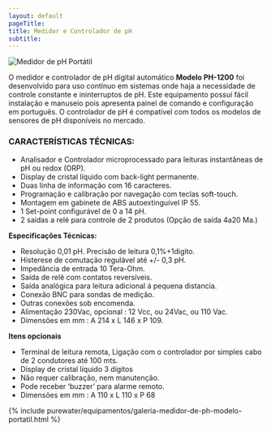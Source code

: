 ```yaml
---
layout: default
pageTitle: 
title: Medidor e Controlador de pH 
subtitle: 
---
```


<img class="img-responsive pull-right" style="max-width: 100%;" src="../../website/images/box_medidor-ph-portatil.png" alt="Medidor de pH Portátil">


O medidor e controlador de pH digital automático <strong>Modelo PH-1200</strong> foi desenvolvido para uso contínuo em sistemas onde haja a necessidade de controle constante e ininterruptos de pH.
Este equipamento possuí fácil instalação e manuseio pois apresenta painel de comando e configuração em português.
O controlador de pH é compatível com todos os modelos de sensores de pH disponíveis no mercado.

### CARACTERÍSTICAS TÉCNICAS:

- Analisador e Controlador microprocessado para leituras instantâneas de pH ou redox (ORP).
- Display de cristal líquido com back-light permanente.
- Duas linha de informação com 16 caracteres.
- Programação e calibração por navegação com teclas soft-touch.
- Montagem em gabinete de ABS autoextinguível IP 55.
- 1 Set-point configurável de 0 a 14 pH.
- 2 saídas a relé para controle de 2 produtos (Opção de saída 4a20 Ma.)
 
<strong>Especificações Técnicas:</strong>

- Resolução 0,01 pH. Precisão de leitura 0,1%+1digito.
- Histerese de comutação regulável até +/- 0,3 pH.
- Impedância de entrada 10 Tera-Ohm.
- Saída de relê com contatos reversíveis.
- Saída analógica para leitura adicional á pequena distancia.
- Conexão BNC para sondas de medição.
- Outras conexões sob encomenda.
- Alimentação 230Vac, opcional : 12 Vcc, ou 24Vac, ou 110 Vac.
- Dimensões em mm : A 214 x L 146 x P 109.
 
<strong>Itens opcionais</strong>

- Terminal de leitura remota, Ligação com o controlador por simples cabo de 2 condutores até 100 mts.
- Display de cristal líquido 3 dígitos
- Não requer calibração, nem manutenção.
- Pode receber ‘buzzer’ para alarme remoto.
- Dimensões em mm : A 110 x L 110 x P 68

{% include purewater/equipamentos/galeria-medidor-de-ph-modelo-portatil.html %}


